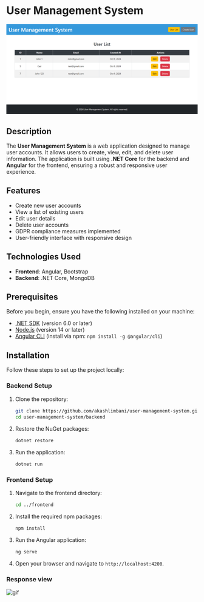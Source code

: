 # User Management System

![User Management System](https://github.com/akashlimbani/DOTNETAngularDemo/blob/main/Sources/DotNet-Angular-Demo-10-09-2024_05_36_PM.png) <!-- Replace with an image URL for your project -->

## Description

The **User Management System** is a web application designed to manage user accounts. It allows users to create, view, edit, and delete user information. The application is built using **.NET Core** for the backend and **Angular** for the frontend, ensuring a robust and responsive user experience.

## Features

- Create new user accounts
- View a list of existing users
- Edit user details
- Delete user accounts
- GDPR compliance measures implemented
- User-friendly interface with responsive design

## Technologies Used

- **Frontend**: Angular, Bootstrap
- **Backend**: .NET Core, MongoDB

## Prerequisites

Before you begin, ensure you have the following installed on your machine:

- [.NET SDK](https://dotnet.microsoft.com/download) (version 6.0 or later)
- [Node.js](https://nodejs.org/) (version 14 or later)
- [Angular CLI](https://angular.io/cli) (install via npm: `npm install -g @angular/cli`)

## Installation

Follow these steps to set up the project locally:

### Backend Setup

1. Clone the repository:

   ```bash
   git clone https://github.com/akashlimbani/user-management-system.git
   cd user-management-system/backend

2. Restore the NuGet packages:

   ```bash
   dotnet restore

3. Run the application:

   ```bash
   dotnet run

### Frontend Setup

1. Navigate to the frontend directory:

   ```bash
   cd ../frontend

2. Install the required npm packages:

   ```bash
   npm install

3. Run the Angular application:

   ```bash
   ng serve

4. Open your browser and navigate to `http://localhost:4200`.

### Response view

![gif](https://github.com/akashlimbani/DOTNETAngularDemo/blob/main/Sources/dotnetangulardemo-ezgif.com-video-to-gif-converter.gif)
